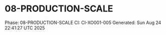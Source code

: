 # 08-PRODUCTION-SCALE
Phase: 08-PRODUCTION-SCALE
CI: CI-XO001-005
Generated: Sun Aug 24 22:41:27 UTC 2025
